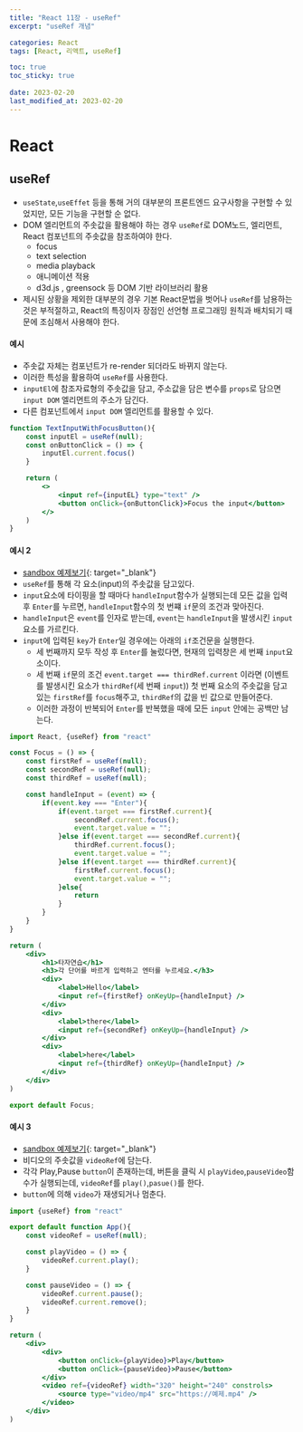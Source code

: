 ```yaml
---
title: "React 11장 - useRef"
excerpt: "useRef 개념"

categories: React
tags: [React, 리액트, useRef]

toc: true
toc_sticky: true
 
date: 2023-02-20
last_modified_at: 2023-02-20
---
```

# React
## useRef
- `useState`,`useEffet` 등을 통해 거의 대부분의 프론트엔드 요구사항을 구현할 수 있었지만, 모든 기능을 구현할 순 없다.
- DOM 엘리먼트의 주솟값을 활용해야 하는 경우 `useRef`로 DOM노드, 엘리먼트, React 컴포넌트의 주솟값을 참조하여야 한다.
  - focus
  - text selection
  - media playback
  - 애니메이션 적용
  - d3d.js , greensock 등 DOM 기반 라이브러리 활용
- 제시된 상황을 제외한 대부분의 경우 기본 React문법을 벗어나 `useRef`를 남용하는 것은 부적절하고, React의 특징이자 장점인 선언형 프로그래밍 원칙과 배치되기 때문에 조심해서 사용해야 한다.

#### 예시
- 주솟값 자체는 컴포넌트가 re-render 되더라도 바뀌지 않는다.
- 이러한 특성을 활용하여 `useRef`를 사용한다.
- `inputEl`에 참조자료형의 주솟값을 담고, 주소값을 담은 변수를 `props`로 담으면 `input DOM` 엘리먼트의 주소가 담긴다.
- 다른 컴포넌트에서 `input DOM` 엘리먼트를 활용할 수 있다.



```jsx
function TextInputWithFocusButton(){
    const inputEl = useRef(null);
    const onButtonClick = () => {
        inputEl.current.focus()
    }

    return (
        <>
            <input ref={inputEL} type="text" />
            <button onClick={onButtonClick}>Focus the input</button>
        </>
    )
}
```


#### 예시 2
- [sandbox 예제보기](https://codesandbox.io/s/priceless-sanderson-kx77s?from-embed){: target="_blank"}
- `useRef`를 통해 각 요소(input)의 주솟값을 담고있다.
- `input`요소에 타이핑을 할 때마다 `handleInput`함수가 실행되는데 모든 값을 입력 후 `Enter`를 누르면, `handleInput`함수의 첫 번쨰 `if`문의 조건과 맞아진다.
- `handleInput`은 `event`를 인자로 받는데, `event`는 `handleInput`을 발생시킨 `input`요소를 가르킨다.
- `input`에 입력된 `key`가 `Enter`일 경우에는 아래의 `if`조건문을 실행한다.
  - 세 번째까지 모두 작성 후 `Enter`를 눌렀다면, 현재의 입력창은 세 번째 `input`요소이다.
  - 세 번째 `if`문의 조건 `event.target === thirdRef.current` 이라면 (이벤트를 발생시킨 요소가 `thirdRef`(세 번째 `input`)) 첫 번째 요소의 주솟값을 담고있는 `firstRef`를 `focus`해주고, `thirdRef`의 값을 빈 값으로 만들어준다.
  - 이러한 과정이 반복되어 `Enter`를 반복했을 때에 모든 `input` 안에는 공백만 남는다.



```jsx
import React, {useRef} from "react"

const Focus = () => {
    const firstRef = useRef(null);
    const secondRef = useRef(null);
    const thirdRef = useRef(null);

    const handleInput = (event) => {
        if(event.key === "Enter"){
            if(event.target === firstRef.current){
                secondRef.current.focus();
                event.target.value = "";
            }else if(event.target === secondRef.current){
                thirdRef.current.focus();
                event.target.value = "";
            }else if(event.target === thirdRef.current){
                firstRef.current.focus();
                event.target.value = "";
            }else{
                return
            }
        }
    }
}

return (
    <div>
        <h1>타자연습</h1>
        <h3>각 단어를 바르게 입력하고 엔터를 누르세요.</h3>
        <div>
            <label>Hello</label>
            <input ref={firstRef} onKeyUp={handleInput} />
        </div>
        <div>
            <label>there</label>
            <input ref={secondRef} onKeyUp={handleInput} />
        </div>
        <div>
            <label>here</label>
            <input ref={thirdRef} onKeyUp={handleInput} />
        </div>
    </div>
)

export default Focus;
```


#### 예시 3
- [sandbox 예제보기](https://codesandbox.io/s/priceless-sanderson-kx77s?from-embed=&file=/src/App.js){: target="_blank"}
- 비디오의 주솟값을 `videoRef`에 담는다.
- 각각 Play,Pause `button`이 존재하는데, 버튼을 클릭 시 `playVideo`,`pauseVideo`함수가 실행되는데, `videoRef`를 `play()`,`pasue()`를 한다.
- `button`에 의해 `video`가 재생되거나 멈춘다.



```jsx
import {useRef} from "react"

export default function App(){
    const videoRef = useRef(null);

    const playVideo = () => {
        videoRef.current.play();
    }

    const pauseVideo = () => {
        videoRef.current.pause();
        videoRef.current.remove();
    }
}

return (
    <div>
        <div>
            <button onClick={playVideo}>Play</button>
            <button onClick={pauseVideo}>Pause</button>
        </div>
        <video ref={videoRef} width="320" height="240" constrols>
            <source type="video/mp4" src="https://예제.mp4" />
        </video>
    </div>
)
```